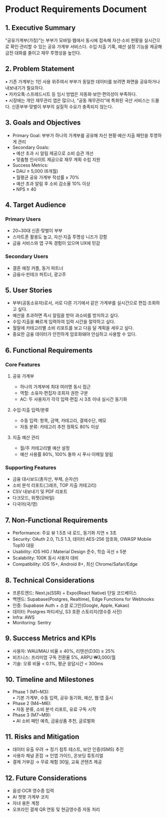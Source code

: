 # Product Requirements Document

## 1. Executive Summary
“공유가계부(가칭)”는 부부가 모바일·웹에서 동시에 접속해 자산·소비 현황을 실시간으로 확인·관리할 수 있는 공유 가계부 서비스다. 수입·지출 기록, 예산 설정 기능을 제공해 금전 대화를 줄이고 재무 투명성을 높인다.

## 2. Problem Statement
• 기존 가계부는 1인 사용 위주여서 부부가 동일한 데이터를 보려면 화면을 공유하거나 내보내기가 필요하다.  
• 카카오톡·스프레드시트 등 임시 방법은 자동화·보안·편의성이 부족하다.  
• 시장에는 개인 재무관리 앱은 많으나, “공동 재무관리”에 특화된 국산 서비스는 드물다. 신혼부부·맞벌이 부부의 실질적 수요가 충족되지 않는다.

## 3. Goals and Objectives
- Primary Goal: 부부가 하나의 가계부를 공유해 자산 현황·예산·지출 패턴을 투명하게 관리
- Secondary Goals:  
  • 예산 초과 시 알림 제공으로 소비 습관 개선  
  • 맞춤형 인사이트 제공으로 재무 계획 수립 지원
- Success Metrics:  
  • DAU ≥ 5,000 (6개월)  
  • 월평균 공유 가계부 작성률 ≥ 70%  
  • 예산 초과 알림 후 소비 감소율 10% 이상  
  • NPS ≥ 40

## 4. Target Audience
### Primary Users
- 20~30대 신혼·맞벌이 부부  
- 스마트폰 활용도 높고, 자산·지출 투명성 니즈가 강함  
- 금융 서비스와 앱 구독 경험이 있으며 UX에 민감
### Secondary Users
- 결혼 예정 커플, 동거 파트너  
- 금융사·핀테크 파트너, 광고주

## 5. User Stories
- 부부(공동소유자)로서, 서로 다른 기기에서 같은 가계부를 실시간으로 편집·조회하고 싶다.
- 예산을 초과하면 즉시 알림을 받아 과소비를 방지하고 싶다.
- 수입·지출을 빠르게 입력하여 입력 시간을 절약하고 싶다.
- 월말에 카테고리별 소비 리포트를 보고 다음 달 계획을 세우고 싶다.
- 중요한 금융 데이터가 안전하게 암호화돼야 안심하고 사용할 수 있다.

## 6. Functional Requirements
### Core Features
1. 공유 가계부  
   - 하나의 가계부에 최대 여러명 동시 접근  
   - 역할: 소유자·편집자·조회자 권한 구분  
   - AC: 두 사용자가 각각 입력·편집 시 3초 이내 실시간 동기화

2. 수입·지출 입력/분류  
   - 수동 입력: 항목, 금액, 카테고리, 결제수단, 메모  
   - 자동 분류: 카테고리 추천 정확도 80% 이상

3. 지출 예산 관리  
   - 월/주 카테고리별 예산 설정  
   - 예산 사용률 80%, 100% 돌파 시 푸시·이메일 알림

### Supporting Features
- 금융 대시보드(총자산, 부채, 순자산)
- 소비 분석 리포트(그래프, TOP 지출 카테고리)
- CSV 내보내기 및 PDF 리포트
- 다크모드, 위젯(모바일)
- 다국어(국/영)

## 7. Non-Functional Requirements
- Performance: 주요 뷰 1.5초 내 로드, 동기화 지연 ≤ 3초
- Security: OAuth 2.0, TLS 1.3, 데이터 AES-256 암호화, OWASP Mobile Top10 대응
- Usability: iOS HIG / Material Design 준수, 학습 곡선 ≤ 5분
- Scalability: 100K 동시 사용자 대비
- Compatibility: iOS 15+, Android 8+, 최신 Chrome/Safari/Edge

## 8. Technical Considerations
- 프론트엔드: Next.js(SSR) + Expo(React Native) 단일 코드베이스
- 백엔드: Supabase(Postgres, Realtime), Edge Functions for Webhooks
- 인증: Supabase Auth + 소셜 로그인(Google, Apple, Kakao)
- 데이터: Postgres 파티셔닝, S3 호환 스토리지(영수증 사진)
- Infra: AWS
- Monitoring: Sentry

## 9. Success Metrics and KPIs
- 사용자: WAU/MAU 비율 ≥ 40%, 리텐션(D30) ≥ 25%
- 비즈니스: 프리미엄 구독 전환율 5%, ARPU ₩3,000/월
- 기술: 오류 비율 < 0.1%, 평균 응답시간 < 300ms

## 10. Timeline and Milestones
- Phase 1 (M1~M3):  
  • 기본 가계부, 수동 입력, 공유·동기화, 예산, 웹·앱 출시
- Phase 2 (M4~M6):  
  • 자동 분류, 소비 분석 리포트, 유료 구독 시작
- Phase 3 (M7~M9):  
  • AI 소비 패턴 예측, 금융상품 추천, 글로벌화

## 11. Risks and Mitigation
- 데이터 유출 우려 → 정기 침투 테스트, 보안 인증(ISMS) 추진
- 사용자 채널 혼잡 → 인앱 가이드, 온보딩 튜토리얼
- 결제 거부감 → 무료 체험 30일, 교육 콘텐츠 제공

## 12. Future Considerations
- 음성·OCR 영수증 입력
- AI 챗봇 가계부 코치
- 자녀 용돈 계정
- 오프라인 결제 QR 연동 및 현금영수증 자동 처리
